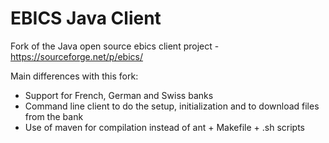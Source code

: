 EBICS Java Client
=====

Fork of the Java open source ebics client project - https://sourceforge.net/p/ebics/

Main differences with this fork:

- Support for French, German and Swiss banks
- Command line client to do the setup, initialization and to download files from the bank
- Use of maven for compilation instead of ant + Makefile + .sh scripts
